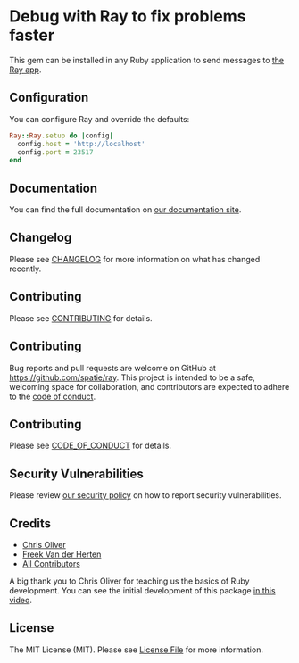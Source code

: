 # Debug with Ray to fix problems faster

This gem can be installed in any Ruby application to send messages to [the Ray app](https://myray.app).

## Configuration

You can configure Ray and override the defaults:

```ruby
Ray::Ray.setup do |config|
  config.host = 'http://localhost'
  config.port = 23517
end
```

## Documentation

You can find the full documentation on [our documentation site](https://spatie.be/docs/ray).

## Changelog

Please see [CHANGELOG](CHANGELOG.md) for more information on what has changed recently.

## Contributing

Please see [CONTRIBUTING](.github/CONTRIBUTING.md) for details.

## Contributing

Bug reports and pull requests are welcome on GitHub at https://github.com/spatie/ray. This project is intended to be a safe, welcoming space for collaboration, and contributors are expected to adhere to the [code of conduct](https://github.com/spatie/ray/blob/master/CODE_OF_CONDUCT.md).

## Contributing

Please see [CODE_OF_CONDUCT](.github/CODE_OF_CONDUCT.md) for details.

## Security Vulnerabilities

Please review [our security policy](../../security/policy) on how to report security vulnerabilities.

## Credits

- [Chris Oliver](https://github.com/excid3)
- [Freek Van der Herten](https://github.com/freekmurze)
- [All Contributors](../../contributors)

A big thank you to Chris Oliver for teaching us the basics of Ruby development. You can see the initial development of this package [in this video](https://freek.dev/1904-creating-a-ruby-gem-for-ray).

## License

The MIT License (MIT). Please see [License File](LICENSE.md) for more information.
